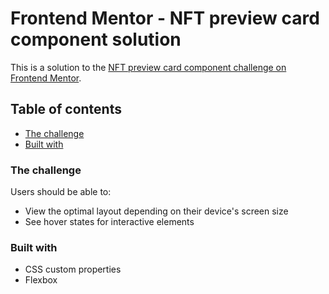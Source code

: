 # Frontend Mentor - NFT preview card component solution

This is a solution to the [NFT preview card component challenge on Frontend Mentor](https://www.frontendmentor.io/challenges/nft-preview-card-component-SbdUL_w0U).

## Table of contents

  - [The challenge](#the-challenge)
  - [Built with](#built-with)

### The challenge

Users should be able to:

- View the optimal layout depending on their device's screen size
- See hover states for interactive elements

### Built with

- CSS custom properties
- Flexbox

